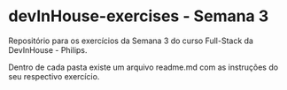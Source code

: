 # devInHouse-exercises - Semana 3

Repositório para os exercícios da Semana 3 do curso Full-Stack da DevInHouse - Philips.

Dentro de cada pasta existe um arquivo readme.md com as instruções do seu respectivo exercício.
